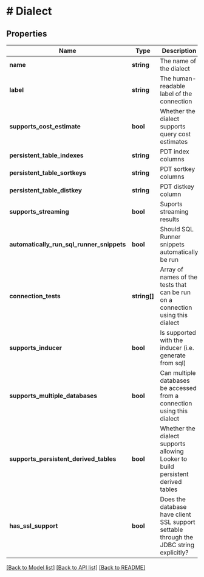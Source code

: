 # # Dialect

## Properties

Name | Type | Description | Notes
------------ | ------------- | ------------- | -------------
**name** | **string** | The name of the dialect | [optional] [readonly]
**label** | **string** | The human-readable label of the connection | [optional] [readonly]
**supports_cost_estimate** | **bool** | Whether the dialect supports query cost estimates | [optional] [readonly]
**persistent_table_indexes** | **string** | PDT index columns | [optional] [readonly]
**persistent_table_sortkeys** | **string** | PDT sortkey columns | [optional] [readonly]
**persistent_table_distkey** | **string** | PDT distkey column | [optional] [readonly]
**supports_streaming** | **bool** | Suports streaming results | [optional] [readonly]
**automatically_run_sql_runner_snippets** | **bool** | Should SQL Runner snippets automatically be run | [optional] [readonly]
**connection_tests** | **string[]** | Array of names of the tests that can be run on a connection using this dialect | [optional] [readonly]
**supports_inducer** | **bool** | Is supported with the inducer (i.e. generate from sql) | [optional] [readonly]
**supports_multiple_databases** | **bool** | Can multiple databases be accessed from a connection using this dialect | [optional] [readonly]
**supports_persistent_derived_tables** | **bool** | Whether the dialect supports allowing Looker to build persistent derived tables | [optional] [readonly]
**has_ssl_support** | **bool** | Does the database have client SSL support settable through the JDBC string explicitly? | [optional] [readonly]

[[Back to Model list]](../../README.md#models) [[Back to API list]](../../README.md#endpoints) [[Back to README]](../../README.md)
